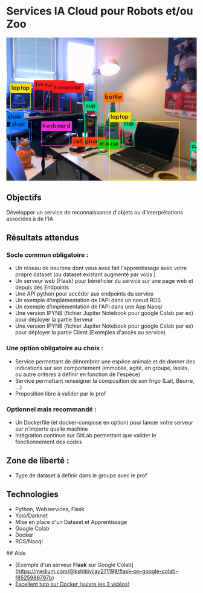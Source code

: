 # Services IA Cloud pour Robots et/ou Zoo
![Yolo](https://raw.githubusercontent.com/cpe-majeure-robotique/S9-Project-19-20/master/images/yolo_darknet.png)

## Objectifs
Développer un service de reconnaissance d'objets ou d’interprétations associées à de l'IA


## Résultats attendus
### Socle commun obligatoire :
- Un réseau de neurone dont vous avez fait l'apprentissage avec votre propre dataset (ou dataset existant augmenté par vous )
- Un serveur web (Flask) pour bénéficier du service sur une page web et depuis des Endpoints
- Une API python pour accéder aux endpoints du service
- Un exemple d'implémentation de l'API dans un noeud ROS
- Un exemple d'implémentation de l'API dans une App Naoqi
- Une version IPYNB (fichier Jupiter Notebook pour google Colab par ex) pour déployer la partie Serveur
- Une version IPYNB (fichier Jupiter Notebook pour google Colab par ex) pour déployer la partie Client (Exemples d'accès au service)

### Une option obligatoire au choix : 
- Service permettant de dénombrer une espèce animale et de donner des indications sur son comportement (immobile, agité, en groupe, isolés, ou autre critères à définir en fonction de l'espèce)
- Service permettant renseigner la composition de son frigo (Lait, Beurre, ...)
- Proposition libre à valider par le prof

### Optionnel mais recommandé :
- Un Dockerfile (et docker-compose en option) pour lancer votre serveur sur n'importe quelle machine 
- Intégration continue sur GitLab permettant que valider le fonctionnement des codes

## Zone de liberté : 
- Type de dataset à définir dans le groupe avec le prof


## Technologies
* Python, Webservices, Flask
* Yolo/Darknet
* Mise en place d'un Dataset et Apprentissage
* Google Colab
* Docker
* ROS/Naoqi


## Aide
* [Exemple d'un serveur **Flask** sur Google Colab] (https://medium.com/@kshitijvijay271199/flask-on-google-colab-f6525986797b)
* [Excellent tuto sur Docker (suivre les 3 vidéos)](https://www.youtube.com/watch?v=SXB6KJ4u5vg)

